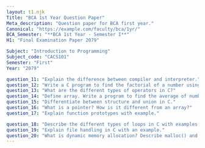 ```yaml
---
layout: t1.njk
Title: "BCA 1st Year Question Paper"
Meta_description: "Question paper for BCA first year."
Canonical: "https://example.com/faculty/bca/1yr/"
BCA_Semester: "**BCA 1st Year - Semester I**"
H1: "Final Examination Paper 2079"

Subject: "Introduction to Programming"
Subject_code: "CACS101"
Semester: "First"
Year: "2079"

question_11: "Explain the difference between compiler and interpreter."
question_12: "Write a C program to find the factorial of a number using recursion."
question_13: "What are the different types of operators in C?"
question_14: "Define array. Write a program to find the average of numbers stored in an array."
question_15: "Differentiate between structure and union in C."
question_16: "What is a pointer? How is it different from an array?"
question_17: "Explain function prototypes with example."

question_18: "Describe the different types of loops in C with examples."
question_19: "Explain file handling in C with an example."
question_20: "What is dynamic memory allocation? Describe malloc() and free()."
---
```

